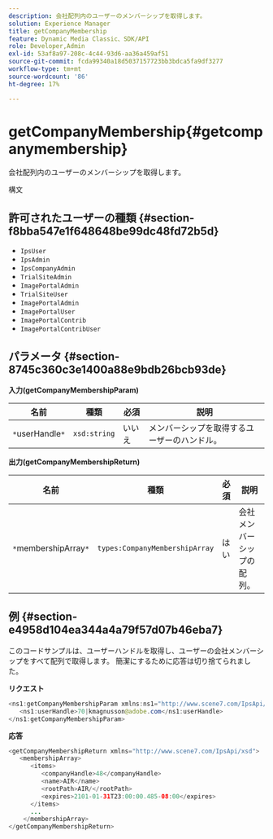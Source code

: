 ```yaml
---
description: 会社配列内のユーザーのメンバーシップを取得します。
solution: Experience Manager
title: getCompanyMembership
feature: Dynamic Media Classic、SDK/API
role: Developer,Admin
exl-id: 53af8a97-208c-4c44-93d6-aa36a459af51
source-git-commit: fcda99340a18d5037157723bb3bdca5fa9df3277
workflow-type: tm+mt
source-wordcount: '86'
ht-degree: 17%

---
```


# getCompanyMembership{#getcompanymembership}

会社配列内のユーザーのメンバーシップを取得します。

構文

## 許可されたユーザーの種類 {#section-f8bba547e1f648648be99dc48fd72b5d}

* `IpsUser`
* `IpsAdmin`
* `IpsCompanyAdmin`
* `TrialSiteAdmin`
* `ImagePortalAdmin`
* `TrialSiteUser`
* `ImagePortalAdmin`
* `ImagePortalUser`
* `ImagePortalContrib`
* `ImagePortalContribUser`

## パラメータ {#section-8745c360c3e1400a88e9bdb26bcb93de}

**入力(getCompanyMembershipParam)**

| 名前 | 種類 | 必須 | 説明 |
|---|---|---|---|
| `*`userHandle`*` | `xsd:string` | いいえ | メンバーシップを取得するユーザーのハンドル。 |

**出力(getCompanyMembershipReturn)**

| 名前 | 種類 | 必須 | 説明 |
|---|---|---|---|
| `*`membershipArray`*` | `types:CompanyMembershipArray` | はい | 会社メンバーシップの配列。 |

## 例 {#section-e4958d104ea344a4a79f57d07b46eba7}

このコードサンプルは、ユーザーハンドルを取得し、ユーザーの会社メンバーシップをすべて配列で取得します。 簡潔にするために応答は切り捨てられました。

**リクエスト**

```java
<ns1:getCompanyMembershipParam xmlns:ns1="http://www.scene7.com/IpsApi/xsd">
   <ns1:userHandle>70|kmagnusson@adobe.com</ns1:userHandle>
</ns1:getCompanyMembershipParam>
```

**応答**

```java
<getCompanyMembershipReturn xmlns="http://www.scene7.com/IpsApi/xsd">
   <membershipArray>
      <items>
         <companyHandle>48</companyHandle>
         <name>AIR</name>
         <rootPath>AIR/</rootPath>
         <expires>2101-01-31T23:00:00.485-08:00</expires>
      </items>
      ...
    </membershipArray>
</getCompanyMembershipReturn>
```
